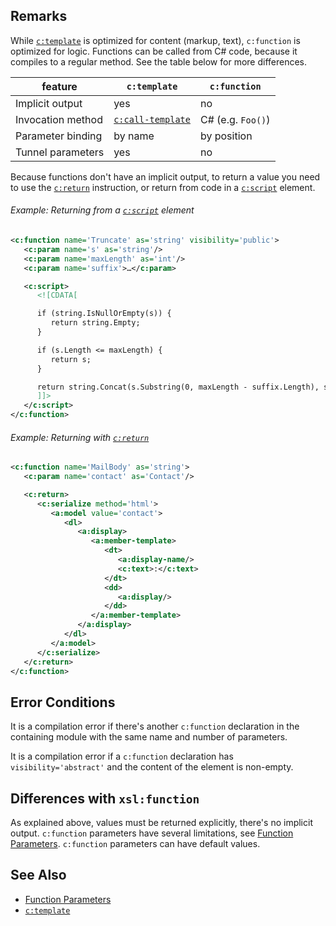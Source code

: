 ## Remarks

While [`c:template`](template.html) is optimized for content (markup, text), `c:function` is optimized for logic. Functions can be called from C# code, because it compiles to a regular method. See the table below for more differences.

feature | `c:template` | `c:function`
------- | ------------ | -----------
Implicit output | yes | no
Invocation method | [`c:call-template`](call-template.html) | C# (e.g. `Foo()`)
Parameter binding | by name | by position
Tunnel parameters | yes | no

Because functions don't have an implicit output, to return a value you need to use the [`c:return`](return.html) instruction, or return from code in a [`c:script`](script.html) element.

<div class="note eg" markdown="1">

###### Example: Returning from a [`c:script`](script.html) element
```xml
<c:function name='Truncate' as='string' visibility='public'>
   <c:param name='s' as='string'/>
   <c:param name='maxLength' as='int'/>
   <c:param name='suffix'>…</c:param>

   <c:script>
      <![CDATA[

      if (string.IsNullOrEmpty(s)) {
         return string.Empty;
      }

      if (s.Length <= maxLength) {
         return s;
      }

      return string.Concat(s.Substring(0, maxLength - suffix.Length), suffix);
      ]]>
   </c:script>
</c:function>
```

</div>

<div class="note eg" markdown="1">

###### Example: Returning with [`c:return`](return.html)
```xml
<c:function name='MailBody' as='string'>
   <c:param name='contact' as='Contact'/>

   <c:return>
      <c:serialize method='html'>
         <a:model value='contact'>
            <dl>
               <a:display>
                  <a:member-template>
                     <dt>
                        <a:display-name/>
                        <c:text>:</c:text>
                     </dt>
                     <dd>
                        <a:display/>
                     </dd>
                  </a:member-template>
               </a:display>
            </dl>
         </a:model>
      </c:serialize>
   </c:return>
</c:function>
```

</div>

## Error Conditions

It is a compilation error if there's another `c:function` declaration in the containing module with the same name and number of parameters.

It is a compilation error if a `c:function` declaration has `visibility='abstract'` and the content of the element is non-empty.

## Differences with `xsl:function`

As explained above, values must be returned explicitly, there's no implicit output. `c:function` parameters have several limitations, see [Function Parameters](param.html#function-parameters). `c:function` parameters can have default values.

## See Also

- [Function Parameters](param.html#function-parameters)
- [`c:template`](template.html)
